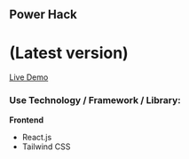 ## Power Hack

# (Latest version)
[Live Demo](https://www.power-hack.com)

### Use Technology / Framework / Library:
**Frontend**
- React.js
- Tailwind CSS
